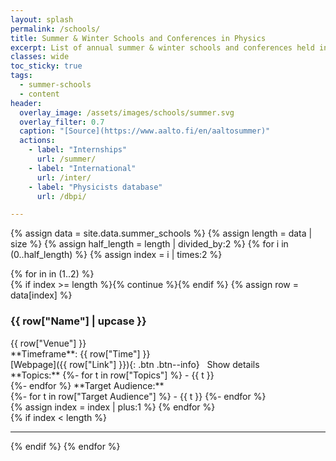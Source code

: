```yaml
---
layout: splash
permalink: /schools/
title: Summer & Winter Schools and Conferences in Physics
excerpt: List of annual summer & winter schools and conferences held in India and abroad
classes: wide
toc_sticky: true
tags:
  - summer-schools
  - content
header:
  overlay_image: /assets/images/schools/summer.svg
  overlay_filter: 0.7
  caption: "[Source](https://www.aalto.fi/en/aaltosummer)"
  actions:
    - label: "Internships"
      url: /summer/
    - label: "International"
      url: /inter/
    - label: "Physicists database"
      url: /dbpi/

---
```


{% assign data = site.data.summer_schools %}
{% assign length = data | size %}
{% assign half_length = length | divided_by:2 %}
{% for i in  (0..half_length)  %}
{% assign index = i | times:2 %}
<div markdown=1 class="horizontal__block">
 {% for in in (1..2) %}
 <div markdown=1 class="vertical__block">
  {% if index >= length %}{% continue %}{% endif %}
  {% assign row = data[index] %}
  <h3>{{ row["Name"] | upcase }} </h3>
  {{ row["Venue"] }}<br>
  **Timeframe**: {{ row["Time"] }}<br>
  [Webpage]({{ row["Link"] }}){: .btn .btn--info}&nbsp;&nbsp;&nbsp;<span class="btn btn--danger details__hider" onclick="hide__details()">Show details</span>
  <div markdown=1 class="schools__details">
  **Topics:**
  {%- for t in row["Topics"] %}
  - {{ t }}
  <br>
  {%- endfor %}
  **Target Audience:**
  <br>
  {%- for t in row["Target Audience"] %}
  - {{ t }}
  {%- endfor %}
  </div>
 </div>
 {% assign index = index | plus:1 %}
 {% endfor %}
</div>
{% if index < length %}<hr class="thick__line">{% endif %}
{% endfor %}

<script>
function hide__details() {
    event.target.textContent = event.target.textContent == "Show details" ? "Hide details" : "Show details";
    event.target.nextSibling.nextSibling.style.display = event.target.textContent == "Show details" ? "none": "block";
}
</script>
